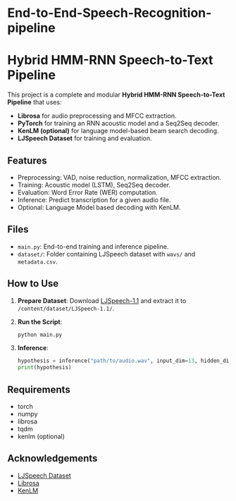 # End-to-End-Speech-Recognition-pipeline

# Hybrid HMM-RNN Speech-to-Text Pipeline

This project is a complete and modular **Hybrid HMM-RNN Speech-to-Text Pipeline** that uses:
- **Librosa** for audio preprocessing and MFCC extraction.
- **PyTorch** for training an RNN acoustic model and a Seq2Seq decoder.
- **KenLM (optional)** for language model-based beam search decoding.
- **LJSpeech Dataset** for training and evaluation.

## Features

- Preprocessing: VAD, noise reduction, normalization, MFCC extraction.
- Training: Acoustic model (LSTM), Seq2Seq decoder.
- Evaluation: Word Error Rate (WER) computation.
- Inference: Predict transcription for a given audio file.
- Optional: Language Model based decoding with KenLM.

## Files

- `main.py`: End-to-end training and inference pipeline.
- `dataset/`: Folder containing LJSpeech dataset with `wavs/` and `metadata.csv`.

## How to Use

1. **Prepare Dataset**: Download [LJSpeech-1.1](https://keithito.com/LJ-Speech-Dataset/) and extract it to `/content/dataset/LJSpeech-1.1/`.

2. **Run the Script**:
    ```bash
    python main.py
    ```

3. **Inference**:
    ```python
    hypothesis = inference("path/to/audio.wav", input_dim=13, hidden_dim=128, output_dim=256, use_kenlm=False)
    print(hypothesis)
    ```

## Requirements

- torch
- numpy
- librosa
- tqdm
- kenlm (optional)

## Acknowledgements

- [LJSpeech Dataset](https://keithito.com/LJ-Speech-Dataset/)
- [Librosa](https://librosa.org/)
- [KenLM](https://github.com/kpu/kenlm)
